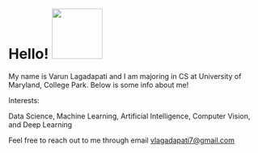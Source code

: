 # Hello! <img src="https://github.com/varun-lagadapati/About-Me/assets/123317278/52b6098d-4575-4478-a93c-b30da0da20f1" width="100" height="100">

My name is Varun Lagadapati and I am majoring in CS at University of Maryland, College Park. Below is some info about me!

Interests:

Data Science, Machine Learning, Artificial Intelligence, Computer Vision, and Deep Learning

Feel free to reach out to me through email vlagadapati7@gmail.com
